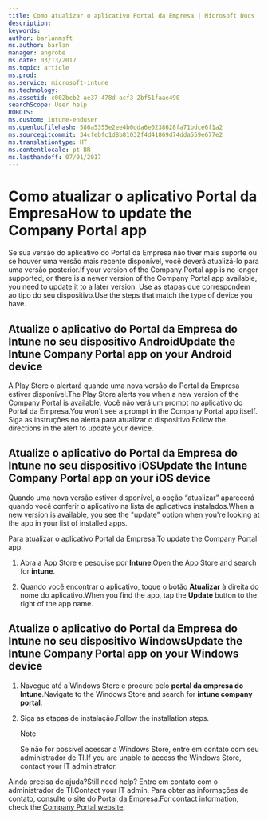 ```yaml
---
title: Como atualizar o aplicativo Portal da Empresa | Microsoft Docs
description: 
keywords: 
author: barlanmsft
ms.author: barlan
manager: angrobe
ms.date: 03/13/2017
ms.topic: article
ms.prod: 
ms.service: microsoft-intune
ms.technology: 
ms.assetid: c002bcb2-ae37-478d-acf3-2bf51faae490
searchScope: User help
ROBOTS: 
ms.custom: intune-enduser
ms.openlocfilehash: 586a5355e2ee4b0dda6e0238628fa71bdce6f1a2
ms.sourcegitcommit: 34cfebfc1d8b81032f4d41869d74dda559e677e2
ms.translationtype: HT
ms.contentlocale: pt-BR
ms.lasthandoff: 07/01/2017
---
```

# <span data-ttu-id="275ac-102">Como atualizar o aplicativo Portal da Empresa</span><span class="sxs-lookup"><span data-stu-id="275ac-102">How to update the Company Portal app</span></span>
<a id="how-to-update-the-company-portal-app" class="xliff"></a>

<span data-ttu-id="275ac-103">Se sua versão do aplicativo do Portal da Empresa não tiver mais suporte ou se houver uma versão mais recente disponível, você deverá atualizá-lo para uma versão posterior.</span><span class="sxs-lookup"><span data-stu-id="275ac-103">If your version of the Company Portal app is no longer supported, or there is a newer version of the Company Portal app available, you need to update it to a later version.</span></span> <span data-ttu-id="275ac-104">Use as etapas que correspondem ao tipo do seu dispositivo.</span><span class="sxs-lookup"><span data-stu-id="275ac-104">Use the steps  that match the type of device you have.</span></span>

## <span data-ttu-id="275ac-105">Atualize o aplicativo do Portal da Empresa do Intune no seu dispositivo Android</span><span class="sxs-lookup"><span data-stu-id="275ac-105">Update the Intune Company Portal app on your Android device</span></span>
<a id="update-the-intune-company-portal-app-on-your-android-device" class="xliff"></a>

<span data-ttu-id="275ac-106">A Play Store o alertará quando uma nova versão do Portal da Empresa estiver disponível.</span><span class="sxs-lookup"><span data-stu-id="275ac-106">The Play Store alerts you when a new version of the Company Portal is available.</span></span> <span data-ttu-id="275ac-107">Você não verá um prompt no aplicativo do Portal da Empresa.</span><span class="sxs-lookup"><span data-stu-id="275ac-107">You won't see a prompt in the Company Portal app itself.</span></span> <span data-ttu-id="275ac-108">Siga as instruções no alerta para atualizar o dispositivo.</span><span class="sxs-lookup"><span data-stu-id="275ac-108">Follow the directions in the alert to update your device.</span></span>

## <span data-ttu-id="275ac-109">Atualize o aplicativo do Portal da Empresa do Intune no seu dispositivo iOS</span><span class="sxs-lookup"><span data-stu-id="275ac-109">Update the Intune Company Portal app on your iOS device</span></span>
<a id="update-the-intune-company-portal-app-on-your-ios-device" class="xliff"></a>

<span data-ttu-id="275ac-110">Quando uma nova versão estiver disponível, a opção “atualizar” aparecerá quando você conferir o aplicativo na lista de aplicativos instalados.</span><span class="sxs-lookup"><span data-stu-id="275ac-110">When a new version is available, you see the "update" option when you're looking at the app in your list of installed apps.</span></span>  

<span data-ttu-id="275ac-111">Para atualizar o aplicativo Portal da Empresa:</span><span class="sxs-lookup"><span data-stu-id="275ac-111">To update the Company Portal app:</span></span>

1. <span data-ttu-id="275ac-112">Abra a App Store e pesquise por **Intune**.</span><span class="sxs-lookup"><span data-stu-id="275ac-112">Open the App Store and search for **intune**.</span></span>

2. <span data-ttu-id="275ac-113">Quando você encontrar o aplicativo, toque o botão **Atualizar** à direita do nome do aplicativo.</span><span class="sxs-lookup"><span data-stu-id="275ac-113">When you find the app, tap the **Update** button to the right of the app name.</span></span>

## <span data-ttu-id="275ac-114">Atualize o aplicativo do Portal da Empresa do Intune no seu dispositivo Windows</span><span class="sxs-lookup"><span data-stu-id="275ac-114">Update the Intune Company Portal app on your Windows device</span></span>
<a id="update-the-intune-company-portal-app-on-your-windows-device" class="xliff"></a>

1.  <span data-ttu-id="275ac-115">Navegue até a Windows Store e procure pelo **portal da empresa do Intune**.</span><span class="sxs-lookup"><span data-stu-id="275ac-115">Navigate to the Windows Store and search for **intune company portal**.</span></span>

2.  <span data-ttu-id="275ac-116">Siga as etapas de instalação.</span><span class="sxs-lookup"><span data-stu-id="275ac-116">Follow the installation steps.</span></span>

    > [!NOTE]
    > <span data-ttu-id="275ac-117">Se não for possível acessar a Windows Store, entre em contato com seu administrador de TI.</span><span class="sxs-lookup"><span data-stu-id="275ac-117">If you are unable to access the Windows Store, contact your IT administrator.</span></span>


<span data-ttu-id="275ac-118">Ainda precisa de ajuda?</span><span class="sxs-lookup"><span data-stu-id="275ac-118">Still need help?</span></span> <span data-ttu-id="275ac-119">Entre em contato com o administrador de TI.</span><span class="sxs-lookup"><span data-stu-id="275ac-119">Contact your IT admin.</span></span> <span data-ttu-id="275ac-120">Para obter as informações de contato, consulte o [site do Portal da Empresa](http://portal.manage.microsoft.com).</span><span class="sxs-lookup"><span data-stu-id="275ac-120">For contact information, check the [Company Portal website](http://portal.manage.microsoft.com).</span></span>
